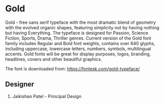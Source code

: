 # Gold

Gold - free sans serif typeface with the most dramatic blend of geometry with
the evolved organic shapes, featuring simplicity not by having nothing but
having Everything. The typeface is designed for Passion, Science Fiction,
Sports, Drama, Thriller genres.  Current version of the Gold font family
includes Regular and Bold font weights, contains over 640 glyphs, including
uppercase, lowercase letters, numbers, symbols, multilingual accents. Gold fonts
will be great for display purposes, logos, branding, headlines, covers and other
beautiful graphics.

The font is downloaded from:
https://fontesk.com/gold-typeface/




## Designer
1. Jaikishan Patel - Principal Design
